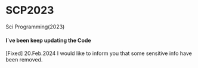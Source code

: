 # SCP2023
Sci Programming(2023) 

#### I`ve been keep updating the Code

[Fixed] 20.Feb.2024
I would like to inform you that some sensitive info have been removed.

